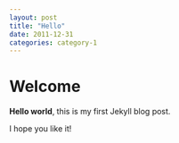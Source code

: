 ```yaml
---
layout: post
title: "Hello"
date: 2011-12-31
categories: category-1
---
```


# Welcome

**Hello world**, this is my first Jekyll blog post.

I hope you like it!
